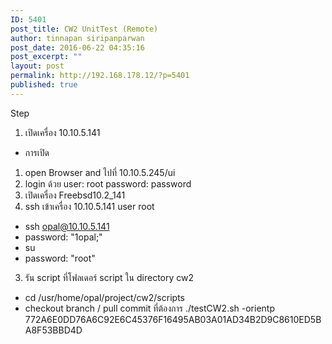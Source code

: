 ```yaml
---
ID: 5401
post_title: CW2 UnitTest (Remote)
author: tinnapan siripanparwan
post_date: 2016-06-22 04:35:16
post_excerpt: ""
layout: post
permalink: http://192.168.178.12/?p=5401
published: true
---
```

Step
1. เปิดเครื่อง 10.10.5.141
- การเปิด
1. open Browser and ไปที่ 10.10.5.245/ui
2. login ด้วย user: root password: password
3. เปิดเครื่อง Freebsd10.2_141
2. ssh เข้าเครื่อง 10.10.5.141 user root
- ssh opal@10.10.5.141
- password: "1opal;"
- su
- password: "root"
3. รัน script ที่โฟลเดอร์ script ใน directory cw2
- cd /usr/home/opal/project/cw2/scripts
- checkout branch / pull commit ที่ต้องการ
./testCW2.sh -orientp 772A6E0DD76A6C92E6C45376F16495AB03A01AD34B2D9C8610ED5BA8F53BBD4D